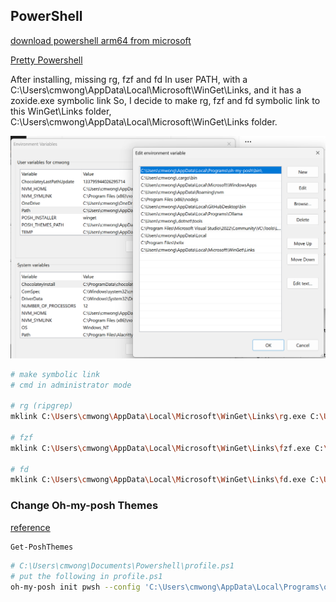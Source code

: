 ## PowerShell

[download powershell arm64 from microsoft](https://learn.microsoft.com/en-us/powershell/scripting/install/installing-powershell-on-windows?view=powershell-7.4#msi)

[Pretty Powershell](https://github.com/ChrisTitusTech/powershell-profile/blob/main/README.md)

After installing, missing rg, fzf and fd
In user PATH, with a 
C:\Users\cmwong\AppData\Local\Microsoft\WinGet\Links, and it has a zoxide.exe symbolic link
So, I decide to make rg, fzf and fd symbolic link to this WinGet\Links folder, C:\Users\cmwong\AppData\Local\Microsoft\WinGet\Links folder.

![User PATH](images/user_path.png)

```bash
# make symbolic link
# cmd in administrator mode

# rg (ripgrep)
mklink C:\Users\cmwong\AppData\Local\Microsoft\WinGet\Links\rg.exe C:\Users\cmwong\AppData\Local\Microsoft\WinGet\Packages\BurntSushi.ripgrep.MSVC_Microsoft.Winget.Source_8wekyb3d8bbwe\ripgrep-14.1.1-x86_64-pc-windows-msvc\rg.exe

# fzf
mklink C:\Users\cmwong\AppData\Local\Microsoft\WinGet\Links\fzf.exe C:\Users\cmwong\AppData\Local\Microsoft\WinGet\Packages\junegunn.fzf_Microsoft.Winget.Source_8wekyb3d8bbwe\fzf.exe

# fd
mklink C:\Users\cmwong\AppData\Local\Microsoft\WinGet\Links\fd.exe C:\Users\cmwong\AppData\Local\Microsoft\WinGet\Packages\sharkdp.fd_Microsoft.Winget.Source_8wekyb3d8bbwe\fd-v10.2.0-x86_64-pc-windows-msvc\fd.exe

```

### Change Oh-my-posh Themes
[reference](https://ohmyposh.dev/docs/themes)
```bash
Get-PoshThemes
```
```bash
# C:\Users\cmwong\Documents\Powershell\profile.ps1
# put the following in profile.ps1
oh-my-posh init pwsh --config 'C:\Users\cmwong\AppData\Local\Programs\oh-my-posh\themes\kali.omp.json' | Invoke-Expression
```

